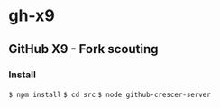 # gh-x9

## GitHub X9 - Fork scouting

### Install

`$ npm install`
`$ cd src`
`$ node github-crescer-server`